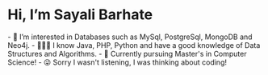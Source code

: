 <h1> Hi, I’m Sayali Barhate </h1>
- 👀 I’m interested in Databases such as MySql, PostgreSql, MongoDB and Neo4j.
- 👩🏻‍💻 I know Java, PHP, Python and have a good knowledge of Data Structures and Algorithms.
- 🌱 Currently pursuing Master's in Computer Science!
- 😜 Sorry I wasn't listening, I was thinking about coding!

<!---
sayalii27/sayalii27 is a ✨ special ✨ repository because its `README.md` (this file) appears on your GitHub profile.
You can click the Preview link to take a look at your changes.
--->
